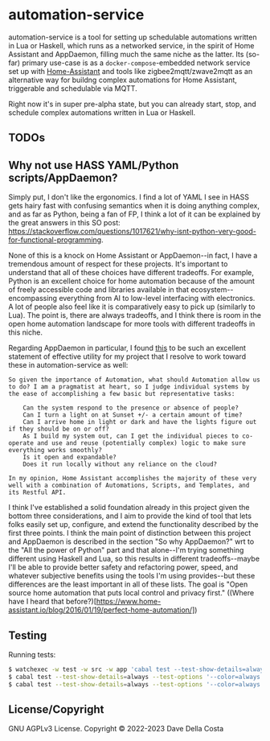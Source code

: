 # automation-service

automation-service is a tool for setting up schedulable automations written in Lua or Haskell, which runs as a networked service, in the spirit of Home Assistant and AppDaemon, filling much the same niche as the latter. Its (so-far) primary use-case is as a `docker-compose`-embedded network service set up with [Home-Assistant](https://www.home-assistant.io/installation/linux#install-home-assistant-container) and tools like zigbee2mqtt/zwave2mqtt as an alternative way for buildng complex automations for Home Assistant, triggerable and schedulable via MQTT. 

Right now it's in super pre-alpha state, but you can already start, stop, and schedule complex automations written in Lua or Haskell.


## TODOs

## Why not use HASS YAML/Python scripts/AppDaemon?

Simply put, I don't like the ergonomics. I find a lot of YAML I see in HASS gets hairy fast with confusing semantics when it is doing anything complex, and as far as Python, being a fan of FP, I think a lot of it can be explained by the great answers in this SO post: https://stackoverflow.com/questions/1017621/why-isnt-python-very-good-for-functional-programming.

None of this is a knock on Home Assistant or AppDaemon--in fact, I have a tremendous amount of respect for these projects. It's important to understand that all of these choices have different tradeoffs. For example, Python is an excellent choice for home automation because of the amount of freely accessible code and libraries available in that ecosystem--encompassing everything from AI to low-level interfacing with electronics. A lot of people also feel like it is comparatively easy to pick up (similarly to Lua). The point is, there are always tradeoffs, and I think there is room in the open home automation landscape for more tools with different tradeoffs in this niche.

Regarding AppDaemon in particular, I found [this](https://appdaemon.readthedocs.io/en/latest/HASS_TUTORIAL.html#another-take-on-automation) to be such an excellent statement of effective utility for my project that I resolve to work toward these in automation-service as well:

    So given the importance of Automation, what should Automation allow us to do? I am a pragmatist at heart, so I judge individual systems by the ease of accomplishing a few basic but representative tasks:
    
        Can the system respond to the presence or absence of people?
        Can I turn a light on at Sunset +/- a certain amount of time?
        Can I arrive home in light or dark and have the lights figure out if they should be on or off?
        As I build my system out, can I get the individual pieces to co-operate and use and reuse (potentially complex) logic to make sure everything works smoothly?
        Is it open and expandable?
        Does it run locally without any reliance on the cloud?
    
    In my opinion, Home Assistant accomplishes the majority of these very well with a combination of Automations, Scripts, and Templates, and its Restful API.

I think I've established a solid foundation already in this project given the bottom three considerations, and I aim to provide the kind of tool that lets folks easily set up, configure, and extend the functionality described by the first three points. I think the main point of distinction between this project and AppDaemon is described in the section "So why AppDaemon?" wrt to the "All the power of Python" part and that alone--I'm trying something different using Haskell and Lua, so this results in different tradeoffs--maybe I'll be able to provide better safety and refactoring power, speed, and whatever subjective benefits using the tools I'm using provides--but these differences are the least important in all of these lists. The goal is "Open source home automation that puts local control and privacy first." ((Where have I heard that before?)[https://www.home-assistant.io/blog/2016/01/19/perfect-home-automation/])


## Testing

Running tests:

```bash
$ watchexec -w test -w src -w app 'cabal test --test-show-details=always --test-options "--color=always"'
$ cabal test --test-show-details=always --test-options '--color=always -l -p Unit'
$ cabal test --test-show-details=always --test-options '--color=always -l -p Integration'
```

## License/Copyright

GNU AGPLv3 License. Copyright © 2022-2023 Dave Della Costa

